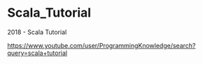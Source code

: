 # Scala_Tutorial
2018 - Scala Tutorial

https://www.youtube.com/user/ProgrammingKnowledge/search?query=scala+tutorial
